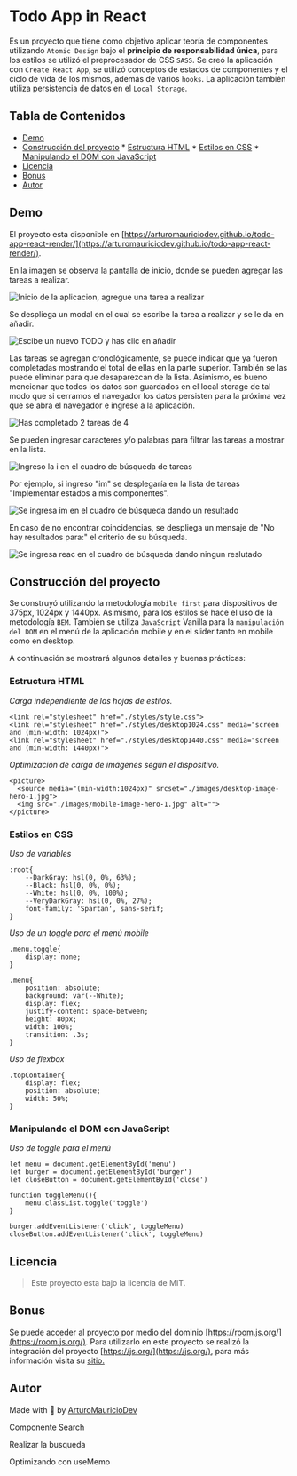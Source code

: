 # Todo App in React
Es un proyecto que tiene como objetivo aplicar teoría de componentes utilizando `Atomic Design` bajo el **principio de responsabilidad única**, para los estilos se utilizó el preprocesador de CSS `SASS`. Se creó la aplicación con `Create React App`, se utilizó conceptos de estados de componentes y el ciclo de vida de los mismos, además de varios `hooks`. La aplicación también utiliza persistencia de datos en el `Local Storage`. 

## Tabla de Contenidos
   - [Demo](#demo)
   - [Construcción del proyecto](#construcción-del-proyecto)
    * [Estructura HTML](#estructura-html)
    * [Estilos en CSS](#estilos-en-css)
    * [Manipulando el DOM con JavaScript](#manipulando-el-dom-con-javascript)
   - [Licencia](#licencia)
   - [Bonus](#bonus)
   - [Autor](#autor)

## Demo

El proyecto esta disponible en [https://arturomauriciodev.github.io/todo-app-react-render/](https://arturomauriciodev.github.io/todo-app-react-render/).

En la imagen se observa la pantalla de inicio, donde se pueden agregar las tareas a realizar.

![Inicio de la aplicacion, agregue una tarea a realizar](https://i66.servimg.com/u/f66/20/43/92/62/localh18.png)

Se despliega un modal en el cual se escribe la tarea a realizar y se le da en añadir.

![Escibe un nuevo TODO y has clic en añadir](https://i66.servimg.com/u/f66/20/43/92/62/localh19.png)

Las tareas se agregan cronológicamente, se puede indicar que ya fueron completadas mostrando el total de ellas en la parte superior. También se las puede eliminar para que desaparezcan de la lista. Asimismo, es bueno mencionar que todos los datos son guardados en el local storage de tal modo que si cerramos el navegador los datos persisten para la próxima vez que se abra el navegador e ingrese a la aplicación.

![Has completado 2 tareas de 4](https://i66.servimg.com/u/f66/20/43/92/62/localh20.png)

Se pueden ingresar caracteres y/o palabras para filtrar las tareas a mostrar en la lista.

![Ingreso la i en el cuadro de búsqueda de tareas](https://i66.servimg.com/u/f66/20/43/92/62/localh21.png)

Por ejemplo, si ingreso "im" se desplegaría en la lista de tareas "Implementar estados a mis componentes".

![Se ingresa im en el cuadro de búsqueda dando un resultado](https://i66.servimg.com/u/f66/20/43/92/62/localh22.png)

En caso de no encontrar coincidencias, se despliega un mensaje de "No hay resultados para:" el criterio de su búsqueda.

![Se ingresa reac en el cuadro de búsqueda dando ningun reslutado](https://i66.servimg.com/u/f66/20/43/92/62/localh17.png)


## Construcción del proyecto

Se construyó utilizando la metodología `mobile first` para dispositivos de 375px, 1024px y 1440px. Asimismo, para los estilos se hace el uso de la metodología `BEM`. También se utiliza `JavaScript` Vanilla para la `manipulación del DOM` en el menú de la aplicación mobile y en el slider tanto en mobile como en desktop.

A continuación se mostrará algunos detalles y buenas prácticas:

### Estructura HTML

*Carga independiente de las hojas de estilos.*

```
<link rel="stylesheet" href="./styles/style.css">
<link rel="stylesheet" href="./styles/desktop1024.css" media="screen and (min-width: 1024px)">
<link rel="stylesheet" href="./styles/desktop1440.css" media="screen and (min-width: 1440px)">
```

*Optimización de carga de imágenes según el dispositivo.*

```
<picture>
  <source media="(min-width:1024px)" srcset="./images/desktop-image-hero-1.jpg">
  <img src="./images/mobile-image-hero-1.jpg" alt=""> 
</picture>
```

### Estilos en CSS

*Uso de variables*
```
:root{
    --DarkGray: hsl(0, 0%, 63%);
    --Black: hsl(0, 0%, 0%);
    --White: hsl(0, 0%, 100%);
    --VeryDarkGray: hsl(0, 0%, 27%);
    font-family: 'Spartan', sans-serif;
}
```

*Uso de un toggle para el menú mobile*
```
.menu.toggle{
    display: none;
}

.menu{
    position: absolute;
    background: var(--White);
    display: flex;
    justify-content: space-between;
    height: 80px;
    width: 100%;
    transition: .3s;
}
```
*Uso de flexbox*

```
.topContainer{
    display: flex;
    position: absolute;
    width: 50%;
}
```

### Manipulando el DOM con JavaScript

*Uso de toggle para el menú*
```
let menu = document.getElementById('menu')
let burger = document.getElementById('burger')
let closeButton = document.getElementById('close')

function toggleMenu(){
    menu.classList.toggle('toggle')
}

burger.addEventListener('click', toggleMenu)
closeButton.addEventListener('click', toggleMenu)
```

## Licencia
> Este proyecto esta bajo la licencia de MIT.

## Bonus
Se puede acceder al proyecto por medio del dominio [https://room.js.org/](https://room.js.org/). Para utilizarlo en este proyecto se realizó la integración del proyecto [https://js.org/](https://js.org/), para más información visita su [sitio.](https://js.org/)

## Autor
Made with 💜 by [ArturoMauricioDev](https://arturomauricio.bio.link/)


Componente Search

Realizar la busqueda

Optimizando con useMemo

